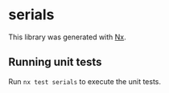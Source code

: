 # serials

This library was generated with [Nx](https://nx.dev).

## Running unit tests

Run `nx test serials` to execute the unit tests.
